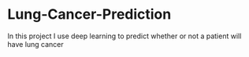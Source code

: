 # Lung-Cancer-Prediction
In this project I use deep learning to predict whether or not a patient will have lung  cancer

